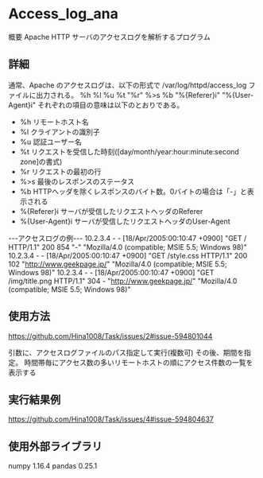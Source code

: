 # Access_log_ana
概要
Apache HTTP サーバのアクセスログを解析するプログラム

## 詳細
通常、Apache のアクセスログは、以下の形式で
/var/log/httpd/access_log ファイルに出力される。
%h %l %u %t \"%r\" %>s %b \"%{Referer}i\" \"%{User-Agent}i\"
それぞれの項目の意味は以下のとおりである。
- %h    リモートホスト名
- %l    クライアントの識別子
- %u    認証ユーザー名
- %t    リクエストを受信した時刻([day/month/year:hour:minute:second zone]の書式)
- %r    リクエストの最初の行
- %>s   最後のレスポンスのステータス
- %b    HTTPヘッダを除くレスポンスのバイト数。0バイトの場合は「-」と表示される
- %{Referer}i    サーバが受信したリクエストヘッダのReferer
- %{User-Agent}i サーバが受信したリクエストヘッダのUser-Agent

---アクセスログの例---
10.2.3.4 - - [18/Apr/2005:00:10:47 +0900] "GET / HTTP/1.1" 200 854 "-" "Mozilla/4.0 (compatible; MSIE 5.5; Windows 98)"
10.2.3.4 - - [18/Apr/2005:00:10:47 +0900] "GET /style.css HTTP/1.1" 200 102 "http://www.geekpage.jp/" "Mozilla/4.0 (compatible; MSIE 5.5; Windows 98)"
10.2.3.4 - - [18/Apr/2005:00:10:47 +0900] "GET /img/title.png HTTP/1.1" 304 - "http://www.geekpage.jp/" "Mozilla/4.0 (compatible; MSIE 5.5; Windows 98)"
## 使用方法
https://github.com/Hina1008/Task/issues/2#issue-594801044

引数に、アクセスログファイルのパス指定して実行(複数可)
その後、期間を指定。
時間帯毎にアクセス数の多いリモートホストの順にアクセス件数の一覧を表示する

## 実行結果例
https://github.com/Hina1008/Task/issues/4#issue-594804637

## 使用外部ライブラリ
numpy                 1.16.4 
pandas                0.25.1 
